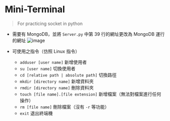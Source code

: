 # Mini-Terminal
> For practicing socket in python

* 需要有 MongoDB，並將 `Server.py` 中第 39 行的網址更改為 MongoDB 運行的網址
![image](https://user-images.githubusercontent.com/45879162/215824141-368aa504-cf81-4f92-b546-9611bb3f8ebd.png)

* 可使用之指令（仿照 Linux 指令）
  * `adduser [user name]` 新增使用者
  * `su [user name]` 切換使用者
  * `cd [relative path | absolute path]` 切換路徑
  * `mkdir [directory name]` 新增資料夾
  * `rmdir [directory name]` 刪除資料夾
  * `touch [file name].[file extension]` 新增檔案（無法對檔案進行任何操作）
  * `rm [file name]` 刪除檔案（沒有 `-r` 等功能）
  * `exit` 退出終端機
  
